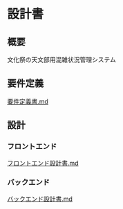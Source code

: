 # 設計書

## 概要

文化祭の天文部用混雑状況管理システム

## 要件定義

[要件定義書.md](./req.md)

## 設計

### フロントエンド

[フロントエンド設計書.md](./plan-fe.md)

### バックエンド

[バックエンド設計書.md](./plan-be.md)
